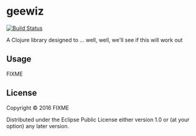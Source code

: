 # geewiz

[![Build Status](https://travis-ci.org/juhofriman/geewiz.svg?branch=master)](https://travis-ci.org/juhofriman/geewiz)

A Clojure library designed to ... well, well, we'll see if this will work out


## Usage

FIXME

## License

Copyright © 2016 FIXME

Distributed under the Eclipse Public License either version 1.0 or (at
your option) any later version.

